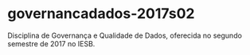 # governancadados-2017s02
Disciplina de Governança e Qualidade de Dados, oferecida no segundo semestre de 2017 no IESB.
